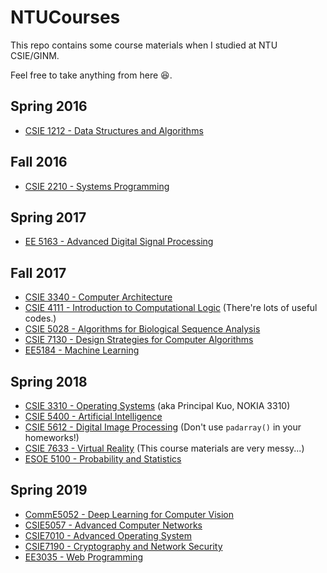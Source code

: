# NTUCourses

This repo contains some course materials when I studied at NTU CSIE/GINM.

Feel free to take anything from here 😆.

## Spring 2016

- [CSIE 1212 - Data Structures and Algorithms](https://github.com/walkccc/NTUCourses/tree/master/Spring%202016/CSIE%201212%20-%20Data%20Structures%20and%20Algorithms)

## Fall 2016

- [CSIE 2210 - Systems Programming](https://github.com/walkccc/NTUCourses/tree/master/Fall%202016/CSIE%202210%20-%20Systems%20Programming)

## Spring 2017

- [EE 5163 - Advanced Digital Signal Processing](https://github.com/walkccc/NTUCourses/tree/master/Spring%202017/EE%205163%20-%20Advanced%20Digital%20Signal%20Processing)

## Fall 2017

- [CSIE 3340 - Computer Architecture](https://github.com/walkccc/NTUCourses/tree/master/Fall%202017/CSIE%203340%20-%20Computer%20Architecture)
- [CSIE 4111 - Introduction to Computational Logic](https://github.com/walkccc/NTUCourses/tree/master/Fall%202017/CSIE%204111%20-%20Introduction%20to%20Computational%20Logic) (There're lots of useful codes.)
- [CSIE 5028 - Algorithms for Biological Sequence Analysis](https://github.com/walkccc/NTUCourses/tree/master/Fall%202017/CSIE%205028%20-%20Algorithms%20for%20Biological%20Sequence%20Analysis)
- [CSIE 7130 - Design Strategies for Computer Algorithms](https://github.com/walkccc/NTUCourses/tree/master/Fall%202017/CSIE%207130%20-%20Design%20Strategies%20for%20Computer%20Algorithms)
- [EE5184 - Machine Learning](https://github.com/walkccc/NTUCourses/tree/master/Fall%202017/EE5184%20-%20Machine%20Learning)

## Spring 2018

- [CSIE 3310 - Operating Systems](https://github.com/walkccc/NTUCourses/tree/master/Spring%202018/CSIE%203310%20-%20Operating%20Systems) (aka Principal Kuo, NOKIA 3310)
- [CSIE 5400 - Artificial Intelligence](https://github.com/walkccc/NTUCourses/tree/master/Spring%202018/CSIE%205400%20-%20Artificial%20Intelligence)
- [CSIE 5612 - Digital Image Processing](https://github.com/walkccc/NTUCourses/tree/master/Spring%202018/CSIE%205612%20-%20Digital%20Image%20Processing) (Don't use `padarray()` in your homeworks!)
- [CSIE 7633 - Virtual Reality](https://github.com/walkccc/NTUCourses/tree/master/Spring%202018/CSIE%207633%20-%20Virtual%20Reality) (This course materials are very messy...)
- [ESOE 5100 - Probability and Statistics](https://github.com/walkccc/NTUCourses/tree/master/Spring%202018/ESOE%205100%20-%20Probability%20and%20Statistics)

## Spring 2019

- [CommE5052 - Deep Learning for Computer Vision]()
- [CSIE5057 - Advanced Computer Networks](https://github.com/walkccc/NTUCourses/tree/master/Spring%202018/CSIE%203310%20-%20Operating%20Systems)
- [CSIE7010 - Advanced Operating System](https://github.com/walkccc/NTUCourses/tree/master/Spring%202018/CSIE%205612%20-%20Digital%20Image%20Processing)
- [CSIE7190 - Cryptography and Network Security](https://github.com/walkccc/NTUCourses/tree/master/Spring%202018/CSIE%205400%20-%20Artificial%20Intelligence)
- [EE3035 - Web Programming]()
